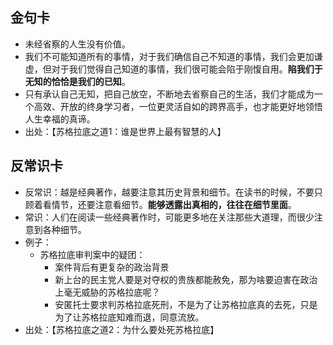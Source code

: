 
## 金句卡
- 未经省察的人生没有价值。
- 我们不可能知道所有的事情，对于我们确信自己不知道的事情，我们会更加谦虚，但对于我们觉得自己知道的事情，我们很可能会陷于刚愎自用。**陷我们于无知的恰恰是我们的已知**。
- 只有承认自己无知，把自己放空，不断地去省察自己的生活，我们才能成为一个高效、开放的终身学习者，一位更灵活自如的跨界高手，也才能更好地领悟人生幸福的真谛。
- 出处：【苏格拉底之道1：谁是世界上最有智慧的人】

## 反常识卡
- 反常识：越是经典著作，越要注意其历史背景和细节。在读书的时候，不要只顾着看情节，还要注意看细节。**能够透露出真相的，往往在细节里面**。
- 常识：人们在阅读一些经典著作时，可能更多地在关注那些大道理，而很少注意到各种细节。
- 例子：
	- 苏格拉底审判案中的疑团：
		- 案件背后有更复杂的政治背景
		- 新上台的民主党人要是对夺权的贵族都能赦免，那为啥要迫害在政治上毫无威胁的苏格拉底呢？
		- 安匿托士要求判苏格拉底死刑，不是为了让苏格拉底真的去死，只是为了让苏格拉底知难而退，同意流放。
- 出处：【苏格拉底之道2：为什么要处死苏格拉底】


